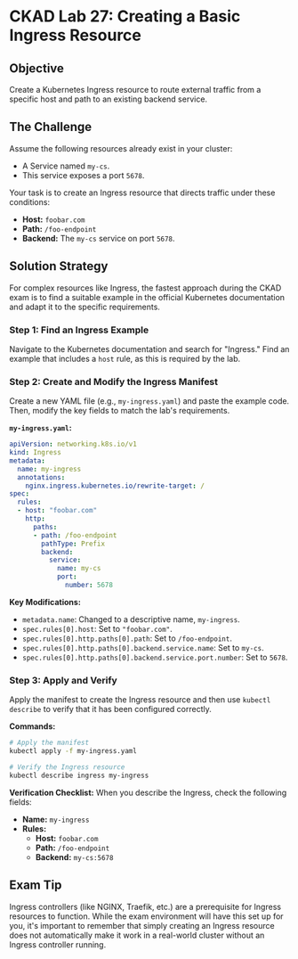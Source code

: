 # CKAD Lab 27: Creating a Basic Ingress Resource

## Objective
Create a Kubernetes Ingress resource to route external traffic from a specific host and path to an existing backend service.

## The Challenge
Assume the following resources already exist in your cluster:
-   A Service named `my-cs`.
-   This service exposes a port `5678`.

Your task is to create an Ingress resource that directs traffic under these conditions:
-   **Host:** `foobar.com`
-   **Path:** `/foo-endpoint`
-   **Backend:** The `my-cs` service on port `5678`.

## Solution Strategy
For complex resources like Ingress, the fastest approach during the CKAD exam is to find a suitable example in the official Kubernetes documentation and adapt it to the specific requirements.

### Step 1: Find an Ingress Example
Navigate to the Kubernetes documentation and search for "Ingress." Find an example that includes a `host` rule, as this is required by the lab.

### Step 2: Create and Modify the Ingress Manifest
Create a new YAML file (e.g., `my-ingress.yaml`) and paste the example code. Then, modify the key fields to match the lab's requirements.

**`my-ingress.yaml`:**
```yaml
apiVersion: networking.k8s.io/v1
kind: Ingress
metadata:
  name: my-ingress
  annotations:
    nginx.ingress.kubernetes.io/rewrite-target: /
spec:
  rules:
  - host: "foobar.com"
    http:
      paths:
      - path: /foo-endpoint
        pathType: Prefix
        backend:
          service:
            name: my-cs
            port:
              number: 5678
```

**Key Modifications:**
-   `metadata.name`: Changed to a descriptive name, `my-ingress`.
-   `spec.rules[0].host`: Set to `"foobar.com"`.
-   `spec.rules[0].http.paths[0].path`: Set to `/foo-endpoint`.
-   `spec.rules[0].http.paths[0].backend.service.name`: Set to `my-cs`.
-   `spec.rules[0].http.paths[0].backend.service.port.number`: Set to `5678`.

### Step 3: Apply and Verify
Apply the manifest to create the Ingress resource and then use `kubectl describe` to verify that it has been configured correctly.

**Commands:**
```bash
# Apply the manifest
kubectl apply -f my-ingress.yaml

# Verify the Ingress resource
kubectl describe ingress my-ingress
```

**Verification Checklist:**
When you describe the Ingress, check the following fields:
-   **Name:** `my-ingress`
-   **Rules:**
    -   **Host:** `foobar.com`
    -   **Path:** `/foo-endpoint`
    -   **Backend:** `my-cs:5678`

## Exam Tip
Ingress controllers (like NGINX, Traefik, etc.) are a prerequisite for Ingress resources to function. While the exam environment will have this set up for you, it's important to remember that simply creating an Ingress resource does not automatically make it work in a real-world cluster without an Ingress controller running.
